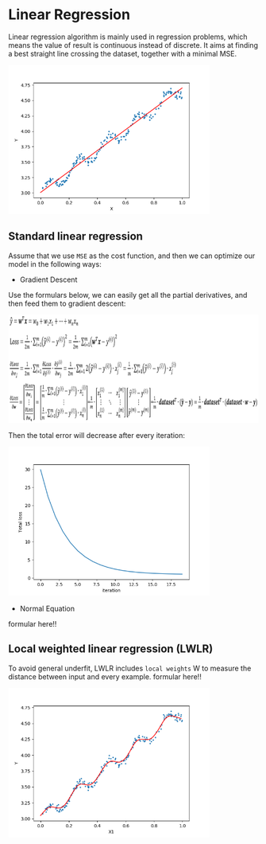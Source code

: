 # Linear Regression

Linear regression algorithm is mainly used in regression problems, which means the value of result is continuous instead of discrete.
It aims at finding a best straight line crossing the dataset, together with a minimal MSE. 

<img width='405' height='300' src="https://github.com/Kobeyond/Codes-for-Machine-Learning/blob/master/Linear%20Regression/data/regression_line.png"/>

## Standard linear regression

Assume that we use `MSE` as the cost function, and then we can optimize our model in the following ways: 


- Gradient Descent

Use the formulars below, we can easily get all the partial derivatives, and then feed them to gradient descent:

<img width='950' height='217' src="https://github.com/Kobeyond/Codes-for-Machine-Learning/blob/master/Linear%20Regression/data/linear_formular.png"/>


Then the total error will decrease after every iteration:

<img width='405' height='300' src="https://github.com/Kobeyond/Codes-for-Machine-Learning/blob/master/Linear%20Regression/data/learning_curve.png"/>

- Normal Equation

formular here!!

## Local weighted linear regression (LWLR)
To avoid general underfit, LWLR includes `local weights` W to measure the distance between input and every example. 
formular here!!

<img width='405' height='300' src="https://github.com/Kobeyond/Codes-for-Machine-Learning/blob/master/Linear%20Regression/data/lwlr.png"/>

